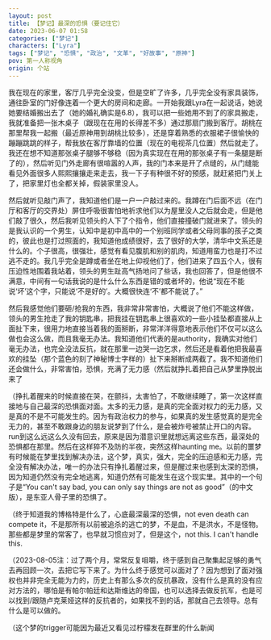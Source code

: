 ```yaml
---
layout: post
title: 【梦记】最深的恐惧（要记住它）
date: 2023-06-07 01:58
categories: ["梦记"]
characters: ["Lyra"]
tags: ["梦记", "恐惧", "政治", "文革", "好故事", "原神"]
pov: 第一人称视角
origin: 个站
---
```


我在现在的家里，客厅几乎完全没变，但是空旷了许多，几乎完全没有家具装饰，通往卧室的门好像连着一个更大的房间和走廊。一开始我跟Lyra在一起说话，她说她要结婚搬出去了（她的婚礼确实是6.8），我可以把一些她用不到了的家具搬走，我就准备把一张木桌子（跟现在在用的长得差不多）通过那扇门搬到客厅。胡桃在那里帮我一起搬（最近原神用到胡桃比较多），还是穿着熟悉的衣服裙子很愉快的蹦蹦跳跳的样子，帮我放在客厅靠墙的位置（现在的电视茶几位置）然后就走了。我还在想不知道那张桌子腿够不够稳（因为真实现在在用的那张桌子有一条腿是断了的），然后听见门外走廊有很喧嚣的人声，我的门本来是开了点缝的，从门缝能看见外面很多人熙熙攘攘走来走去，我一下子有种很不好的预感，就赶紧把门关上了，把家里灯也全都关掉，假装家里没人。

然后就听见敲门声了，我知道他们是一户一户敲过来的。我蹲在门后面不远（在门厅和客厅的交界处）屏住呼吸很害怕地祈求他们以为屋里没人之后就会走，但是他们敲了很久，然后我听见领头的人下了个指令，他们直接撞破门就进来了。领头的是我认识的一个男生，认知中是初中高中的一个别班同学或者父母同事的孩子之类的，彼此也是打过照面的，我知道他成绩很好，去了很好的大学，清华中文系还是什么的。个子很高，很强壮，感觉有看见腹肌和别的肌肉，知道用蛮力也是打不过逃不走的。我几乎完全是蹲或者坐在地上仰视他们了，他们进来了四五个人，很有压迫性地围着我站着，领头的男生趾高气扬地问了些话，我也回答了，但是他很不满意，中间有一句话我说的是什么什么东西是错的或者坏的，他说“现在不能说‘坏’这个字，只能说‘不是好的’。大概很快连‘不’都不能说了。”

然后我感觉他们要砸/抢我的东西，我非常非常害怕，大概说了他们不能这样做，领头的男生抢走了我的钥匙串，把我挂在钥匙串上很喜欢的一些小挂坠都直接从上面扯下来，很用力地直接当着我的面掰断，非常洋洋得意地表示他们不仅可以这么做也会这么做，而且我毫无办法。我知道他们代表的是authority，我确实对他们毫无办法，也完全没法反抗，就在那里一边哭一边乞求，然后还是看着他把我最喜欢的挂坠（那个蓝色的刻了神秘博士字样的）扯下来掰断成两截了。我不知道他们还会做什么，非常害怕，恐惧，充满了无力感（然后就挣扎着把自己从梦里挣脱出来了

（挣扎着醒来的时候直接在哭，在颤抖，太害怕了，不敢继续睡了，第一次这样直接地与自己最深的恐惧面对面。太多的无力感，是真的完全面对权力的无力感，又是真的不是不可能发生的。因为有政治权力的参与，如果真的发生感觉真的是完全无力的，甚至不敢跟身边的朋友说梦到了什么，是会被炸号被禁止开口的内容。run到这么远这么久没有回去，原来是因为潜意识里就想远离这些东西，最深处的恐惧都在那里。然后在这样猝不及防的半夜，突然这样haunting me。以前的噩梦有时候能在梦里找到解决办法，这个梦，真实，强大，完全的压迫感和无力感，完全没有解决办法，唯一的办法只有挣扎着醒过来，但是醒过来也感到太深的恐惧，因为知道仍然没有完全地逃离，知道仍然有可能发生在这个现实里。其中的一个句子是“You can't say bad, you can only say things are not as good”（的中文版），是东亚人骨子里的恐惧了。

（终于知道我的博格特是什么了，心底最深最深的恐惧，not even death can compete it，不是那所有以前被追杀的逃亡的梦，不是血，不是洪水，不是怪物。那些都是梦里的常客了，也早就习惯应对了，但是这个，not this. I can't handle this.

（2023-08-05注：过了两个月，常常反复咀嚼，终于感到自己聚集起足够的勇气去再回顾一次，去把它写下来了。为什么终于感觉可以面对了？因为想到了面对强权也并非完全无能为力的，历史上有那么多次的反抗暴政，没有什么是真的没有应对方法的，哪怕是有帕尔帕廷和达斯维达的帝国，也可以选择去做反抗军，也是可以找到/跟随卢克莱娅这样的反抗者的，如果找不到的话，那就自己去领导。总有什么是可以做的。

（这个梦的trigger可能因为最近又看见过柠檬发在群里的什么新闻
